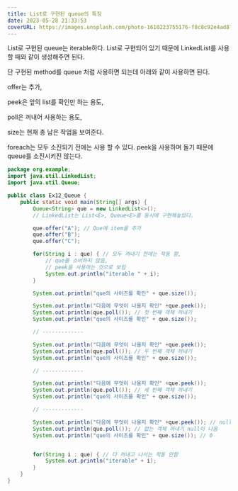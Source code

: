```yaml
---
title: List로 구현된 queue의 특징
date: 2023-05-28 21:33:53
coverURL: https://images.unsplash.com/photo-1610223755176-f8c8c92e4ad8?ixlib=rb-4.0.3&ixid=M3wxMjA3fDB8MHxwaG90by1wYWdlfHx8fGVufDB8fHx8fA%3D%3D&auto=format&fit=crop&w=1770&q=80
---
```


List로 구현된 queue는 iterable하다.
List로 구현되어 있기 때문에 LinkedList를 사용 할 때와 같이 생성해주면 된다.

단 구현된 method를 queue 처럼 사용하면 되는데 아래와 같이 사용하면 된다.

offer는 추가,

peek은 앞의 list를 확인만 하는 용도,

poll은 꺼내어 사용하는 용도,

size는 현재 총 남은 작업을 보여준다.

foreach는 모두 소진되기 전에는 사용 할 수 있다. 
peek을 사용하며 돌기 때문에 queue를 소진시키진 않는다.

```java
package org.example;
import java.util.LinkedList;
import java.util.Queue;

public class Ex12_Queue {
	public static void main(String[] args) {
		Queue<String> que = new LinkedList<>();
		// LinkedList는 List<E>, Queue<E>를 동시에 구현해놓았다.

		que.offer("A"); // Que에 item을 추가
		que.offer("B");
		que.offer("C");

		for(String i : que) { // 모두 꺼내기 전에는 작동 함,
			// que를 소비하지 않음,
			// peek을 사용하는 것으로 보임
			System.out.println("iterable " + i);
		}

		System.out.println("que의 사이즈를 확인" + que.size());

		System.out.println("다음에 무엇이 나올지 확인" +que.peek());
		System.out.println(que.poll()); // 첫 번째 객체 꺼내기
		System.out.println("que의 사이즈를 확인" + que.size());

		// -------------

		System.out.println("다음에 무엇이 나올지 확인" +que.peek());
		System.out.println(que.poll()); // 두 번째 객체 꺼내기
		System.out.println("que의 사이즈를 확인" + que.size());

		// -------------

		System.out.println("다음에 무엇이 나올지 확인" +que.peek());
		System.out.println(que.poll()); // 세 번째 객체 꺼내기
		System.out.println("que의 사이즈를 확인" + que.size());

		// -------------

		System.out.println("다음에 무엇이 나올지 확인" +que.peek()); // null
		System.out.println(que.poll()); // 없는 객체 꺼내기 null이 나옴
		System.out.println("que의 사이즈를 확인" + que.size()); // 0


		for(String i : que) { // 다 꺼내고 나서는 작동 안함
			System.out.println("iterable" + i);
		}
	}
}

```